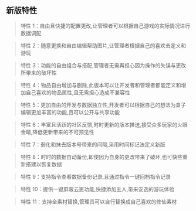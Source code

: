 ## 新版特性

> 特性 1：自由且快捷的配置更改,让管理者可以根据自己游戏的实际情况进行数据调配

> 特性 2：随意更换和自由编辑帮助图片,让管理者根据自己的喜欢去定义和游玩

> 特性 3：功能的自由组合与搭配,管理者无需再担心因为操作的失误与更改所带来的破坏性

> 特性 4：物品自由增加与删除,此版本可以让开发者和管理者都能定义和增加自己喜欢的物品属性,且无需担心造成不兼容性

> 特性 5：更加自由的开发与数据独立性,开发者可以根据自己的想法为盒子编辑更加丰富的功能,且可以公开与共享功能

> 特性 6：丰富且活跃的社区反馈,时时更新的版本推送,接受众多玩家的火眼金睛,降低更新带来的不可预见性

> 特性 7：弱化和抹去版本号带来的间隔,采用时间标记法定义新版

> 特性 8：时时的数据自动备份,即使因为自身的更改带来了破环,也可快些重新搭建以恢复数据

> 特性 9：支持指令查看数据备份记录,且通过指令一键回档指令记录

> 特性 10：提供一键屏蔽云崽功能,快捷添加主人,带来安逸的游玩体验

> 特性 11：支持全素材替换,管理员可以自行替换成自己喜欢的修仙素材
